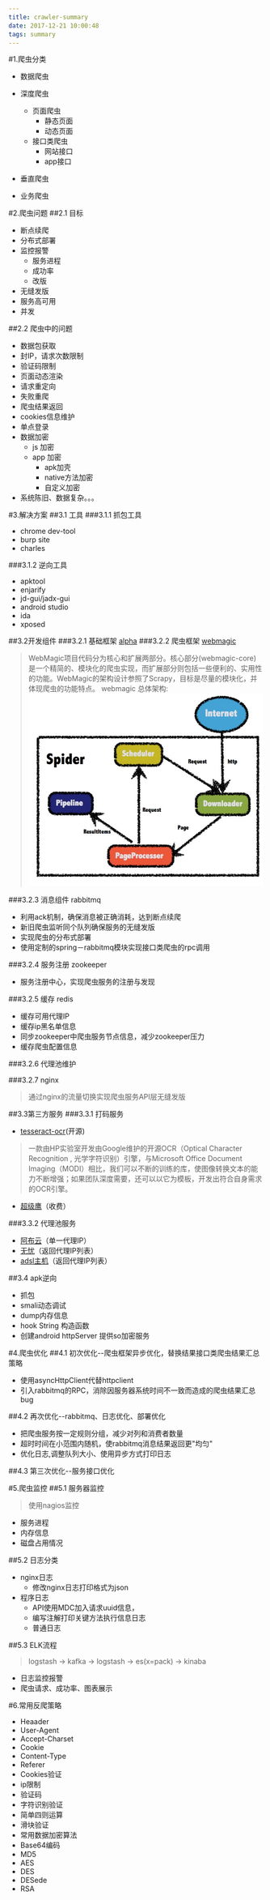 ```yaml
---
title: crawler-summary
date: 2017-12-21 10:00:48
tags: summary
---
```


#1.爬虫分类
* 数据爬虫
 * 深度爬虫
   * 页面爬虫
     * 静态页面
     * 动态页面
   * 接口类爬虫
     * 网站接口
     * app接口
 * 垂直爬虫

* 业务爬虫

#2.爬虫问题
##2.1 目标
* 断点续爬
* 分布式部署
* 监控报警
  * 服务进程
  * 成功率
  * 改版
* 无缝发版
* 服务高可用
* 并发

##2.2 爬虫中的问题
* 数据包获取
* 封IP，请求次数限制
* 验证码限制
* 页面动态渲染
* 请求重定向
* 失败重爬
* 爬虫结果返回
* cookies信息维护
* 单点登录
* 数据加密
  * js 加密
  * app 加密
    * apk加壳
    * native方法加密
    * 自定义加密
* 系统陈旧、数据复杂。。。

#3.解决方案
##3.1 工具
###3.1.1 抓包工具
* chrome dev-tool
* burp site
* charles

###3.1.2 逆向工具
* apktool
* enjarify
* jd-gui/jadx-gui
* android studio
* ida
* xposed

##3.2开发组件
###3.2.1 基础框架 [alpha](https://github.com/Geek-Union/alpha.git)
###3.2.2 爬虫框架 [webmagic](https://github.com/code4craft/webmagic)
> WebMagic项目代码分为核心和扩展两部分。核心部分(webmagic-core)是一个精简的、模块化的爬虫实现，而扩展部分则包括一些便利的、实用性的功能。WebMagic的架构设计参照了Scrapy，目标是尽量的模块化，并体现爬虫的功能特点。
> webmagic 总体架构:
  ![](crawler-summary/webmagic.png)

###3.2.3 消息组件 rabbitmq
* 利用ack机制，确保消息被正确消耗，达到断点续爬
* 新旧爬虫监听同个队列确保服务的无缝发版
* 实现爬虫的分布式部署
* 使用定制的spring－rabbitmq模块实现接口类爬虫的rpc调用

###3.2.4 服务注册 zookeeper
* 服务注册中心，实现爬虫服务的注册与发现

###3.2.5 缓存 redis
* 缓存可用代理IP
* 缓存ip黑名单信息
* 同步zookeeper中爬虫服务节点信息，减少zookeeper压力
* 缓存爬虫配置信息

###3.2.6 代理池维护

###3.2.7 nginx
> 通过nginx的流量切换实现爬虫服务API层无缝发版

##3.3第三方服务
###3.3.1 打码服务
* [tesseract-ocr](https://github.com/tesseract-ocr)(开源)
> 一款由HP实验室开发由Google维护的开源OCR（Optical Character Recognition , 光学字符识别）引擎，与Microsoft Office Document Imaging（MODI）相比，我们可以不断的训练的库，使图像转换文本的能力不断增强；如果团队深度需要，还可以以它为模板，开发出符合自身需求的OCR引擎。
* [超级鹰](http://www.chaojiying.com/)（收费）

###3.3.2 代理池服务
* [阿布云](https://www.abuyun.com/)（单一代理IP）
* [无忧](http://www.data5u.com/)（返回代理IP列表）
* [adsl主机]()（返回代理IP列表）

##3.4 apk逆向
* 抓包
* smali动态调试
* dump内存信息
* hook String 构造函数
* 创建android httpServer 提供so加密服务

#4.爬虫优化
##4.1 初次优化--爬虫框架异步优化，替换结果接口类爬虫结果汇总策略
* 使用asyncHttpClient代替httpclient
* 引入rabbitmq的RPC，消除因服务器系统时间不一致而造成的爬虫结果汇总bug

##4.2 再次优化--rabbitmq、日志优化、部署优化
* 把爬虫服务按一定规则分组，减少对列和消费者数量
* 超时时间在小范围内随机，使rabbitmq消息结果返回更"均匀"
* 优化日志,调整队列大小、使用异步方式打印日志

##4.3 第三次优化--服务接口优化

#5.爬虫监控
##5.1 服务器监控
> 使用nagios监控
* 服务进程
* 内存信息
* 磁盘占用情况

##5.2 日志分类
* nginx日志
  * 修改nginx日志打印格式为json
* 程序日志
  * API使用MDC加入请求uuid信息，
  * 编写注解打印关键方法执行信息日志
  * 普通日志

##5.3 ELK流程
> logstash -> kafka -> logstash -> es(x=pack) -> kinaba
* 日志监控报警
* 爬虫请求、成功率、图表展示

#6.常用反爬策略
* Heaader
 * User-Agent
 * Accept-Charset
 * Cookie
 * Content-Type
 * Referer
* Cookies验证
* ip限制
* 验证码
 * 字符识别验证
 * 简单四则运算
 * 滑块验证
* 常用数据加密算法
 * Base64编码
 * MD5
 * AES
 * DES
 * DESede
 * RSA

